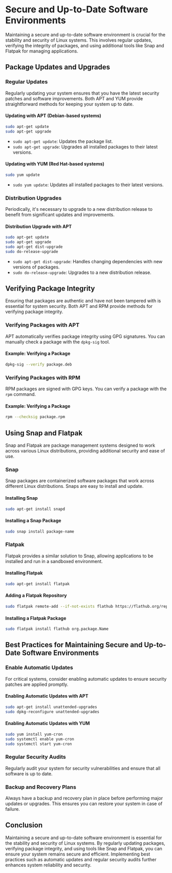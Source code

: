 # Secure and Up-to-Date Software Environments

Maintaining a secure and up-to-date software environment is crucial for the stability and security of Linux systems. This involves regular updates, verifying the integrity of packages, and using additional tools like Snap and Flatpak for managing applications.

## Package Updates and Upgrades

### Regular Updates

Regularly updating your system ensures that you have the latest security patches and software improvements. Both APT and YUM provide straightforward methods for keeping your system up to date.

#### Updating with APT (Debian-based systems)

```bash
sudo apt-get update
sudo apt-get upgrade
```
- `sudo apt-get update`: Updates the package list.
- `sudo apt-get upgrade`: Upgrades all installed packages to their latest versions.

#### Updating with YUM (Red Hat-based systems)

```bash
sudo yum update
```
- `sudo yum update`: Updates all installed packages to their latest versions.

### Distribution Upgrades

Periodically, it's necessary to upgrade to a new distribution release to benefit from significant updates and improvements.

#### Distribution Upgrade with APT

```bash
sudo apt-get update
sudo apt-get upgrade
sudo apt-get dist-upgrade
sudo do-release-upgrade
```
- `sudo apt-get dist-upgrade`: Handles changing dependencies with new versions of packages.
- `sudo do-release-upgrade`: Upgrades to a new distribution release.

## Verifying Package Integrity

Ensuring that packages are authentic and have not been tampered with is essential for system security. Both APT and RPM provide methods for verifying package integrity.

### Verifying Packages with APT

APT automatically verifies package integrity using GPG signatures. You can manually check a package with the `dpkg-sig` tool.

#### Example: Verifying a Package

```bash
dpkg-sig --verify package.deb
```

### Verifying Packages with RPM

RPM packages are signed with GPG keys. You can verify a package with the `rpm` command.

#### Example: Verifying a Package

```bash
rpm --checksig package.rpm
```

## Using Snap and Flatpak

Snap and Flatpak are package management systems designed to work across various Linux distributions, providing additional security and ease of use.

### Snap

Snap packages are containerized software packages that work across different Linux distributions. Snaps are easy to install and update.

#### Installing Snap

```bash
sudo apt-get install snapd
```

#### Installing a Snap Package

```bash
sudo snap install package-name
```

### Flatpak

Flatpak provides a similar solution to Snap, allowing applications to be installed and run in a sandboxed environment.

#### Installing Flatpak

```bash
sudo apt-get install flatpak
```

#### Adding a Flatpak Repository

```bash
sudo flatpak remote-add --if-not-exists flathub https://flathub.org/repo/flathub.flatpakrepo
```

#### Installing a Flatpak Package

```bash
sudo flatpak install flathub org.package.Name
```

## Best Practices for Maintaining Secure and Up-to-Date Software Environments

### Enable Automatic Updates

For critical systems, consider enabling automatic updates to ensure security patches are applied promptly.

#### Enabling Automatic Updates with APT

```bash
sudo apt-get install unattended-upgrades
sudo dpkg-reconfigure unattended-upgrades
```

#### Enabling Automatic Updates with YUM

```bash
sudo yum install yum-cron
sudo systemctl enable yum-cron
sudo systemctl start yum-cron
```

### Regular Security Audits

Regularly audit your system for security vulnerabilities and ensure that all software is up to date.

### Backup and Recovery Plans

Always have a backup and recovery plan in place before performing major updates or upgrades. This ensures you can restore your system in case of failure.

## Conclusion

Maintaining a secure and up-to-date software environment is essential for the stability and security of Linux systems. By regularly updating packages, verifying package integrity, and using tools like Snap and Flatpak, you can ensure your system remains secure and efficient. Implementing best practices such as automatic updates and regular security audits further enhances system reliability and security.